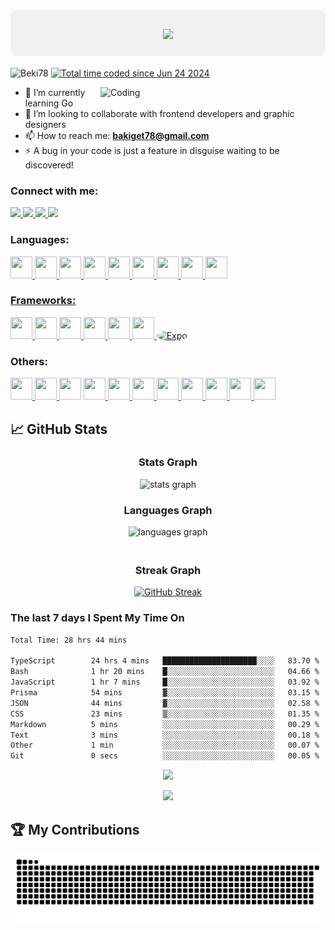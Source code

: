 <h1 align="center" style="background-color: #f0f0f0; padding: 20px; border-radius: 10px;">
  <img src="https://readme-typing-svg.herokuapp.com/?font=Righteous&size=35&center=true&vCenter=true&width=500&height=70&duration=4000&lines=Hi+There!+👋;+I'm+Bereket+Getachew!;" />
</h1>



<p align="left">
  <img src="https://komarev.com/ghpvc/?username=Beki78&label=Profile%20views&color=0e75b6&style=flat" alt="Beki78" />
  <a href="https://wakatime.com/@73b5c582-d566-4060-9eff-4bc19732a7da">
    <img src="https://wakatime.com/badge/user/73b5c582-d566-4060-9eff-4bc19732a7da.svg" alt="Total time coded since Jun 24 2024" />
  </a>
</p>

<img align="right" alt="Coding" width="360" src="https://media.giphy.com/media/QDjpIL6oNCVZ4qzGs7/giphy.gif?cid=790b761196pgigehc79113xnw0konq6xbwtrxpcpk3zhj510&ep=v1_gifs_search&rid=giphy.gif&ct=g" />



- 🌱 I’m currently learning Go
- 👯 I’m looking to collaborate with frontend developers and graphic designers
- 📫 How to reach me: **bakiget78@gmail.com**
- ⚡ A bug in your code is just a feature in disguise waiting to be discovered!

<h3 align="left">Connect with me:</h3>

<p align="left">
  <a href="mailto:bakiget78@gmail.com">
  <img src="https://img.shields.io/badge/Gmail-333333?style=for-the-badge&logo=gmail&logoColor=red" />
</a>

  <a href="https://www.linkedin.com/in/bereketgetachew/" target="_blank">
    <img src="https://img.shields.io/badge/LinkedIn-0077B5?style=for-the-badge&logo=linkedin&logoColor=white" target="_blank" />
  </a>
  <a href="https://bereketgetachew.netlify.app/" target="_blank">
     <img src="https://img.shields.io/badge/Portfolio-FF5722?style=for-the-badge&logo=todoist&logoColor=white" target="_blank" /> <!-- sqlite, safari, google-chrome are other good icon options -->
  </a>
  <a href="https://leetcode.com/u/BereketGetachew/">
  <img src="https://img.shields.io/badge/LeetCode-333333?style=for-the-badge&logo=leetcode&logoColor=green" />
</a>

</p>

<h3 align="left">Languages:</h3>
<p align="left">
  <a href="https://skillicons.dev">
    <img src="https://skillicons.dev/icons?i=html" height="35" width="35" />
  </a>
  <a href="https://skillicons.dev">
    <img src="https://skillicons.dev/icons?i=css" height="35" width="35" />
  </a>
  <a href="https://skillicons.dev">
    <img src="https://skillicons.dev/icons?i=js" height="35" width="35" />
  </a>
  <a href="https://skillicons.dev">
    <img src="https://skillicons.dev/icons?i=typescript" height="35" width="35" />
  </a>
  <a href="https://skillicons.dev">
    <img src="https://skillicons.dev/icons?i=python" height="35" width="35" />
  </a>
   <a href="https://skillicons.dev">
    <img src="https://skillicons.dev/icons?i=mongodb" height="35" width="35" />
  </a>
  <a href="https://skillicons.dev">
    <img src="https://skillicons.dev/icons?i=mysql" height="35" width="35" />
  </a>
  <a href="https://skillicons.dev">
    <img src="https://skillicons.dev/icons?i=nodejs" height="35" width="35" />
  </a>
  <a href="https://skillicons.dev">
    <img src="https://skillicons.dev/icons?i=cs" height="35" width="35" />
  </a>
  <a href="https://skillicons.dev">
</p>

<h3 align="left">Frameworks:</h3>
<p align="left">
  
  <a href="https://skillicons.dev">
    <img src="https://skillicons.dev/icons?i=react" height="35" width="35" />
  </a>
  <a href="https://skillicons.dev">
    <img src="https://skillicons.dev/icons?i=nextjs" height="35" width="35" />
  </a>
  <a href="https://skillicons.dev">
    <img src="https://skillicons.dev/icons?i=django" height="35" width="35" />
  </a>
  <a href="https://skillicons.dev">
    <img src="https://skillicons.dev/icons?i=express" height="35" width="35" />
  </a>
  <a href="https://skillicons.dev">
    <img src="https://skillicons.dev/icons?i=emotion" height="35" width="35" />
  </a>
  <a href="https://skillicons.dev">
    <img src="https://skillicons.dev/icons?i=tailwind" height="35" width="35" />
  </a>
  <a href="https://expo.dev/">
  <img src="https://avatars.githubusercontent.com/u/62702930?s=280&v=4" height="35" width="35" style="border-radius: 50%;" alt="Expo" />
</a>
</p>

<h3 align="left">Others:</h3>
<p align="left">
  <a href="https://skillicons.dev">
    <img src="https://skillicons.dev/icons?i=appwrite" height="35" width="35" />
  </a>
  <a href="https://skillicons.dev">
    <img src="https://skillicons.dev/icons?i=firebase" height="35" width="35" />
  </a>
    <img src="https://skillicons.dev/icons?i=figma" height="35" width="35" />
  </a>
  <a href="https://skillicons.dev">
    <img src="https://skillicons.dev/icons?i=vscode" height="35" width="35" />
  </a>
  <a href="https://skillicons.dev">
    <img src="https://skillicons.dev/icons?i=androidstudio" height="35" width="35" />
  </a>
  <a href="https://skillicons.dev">
    <img src="https://skillicons.dev/icons?i=postman" height="35" width="35" />
  </a>
  <a href="https://skillicons.dev">
    <img src="https://skillicons.dev/icons?i=vite" height="35" width="35" />
  </a>
  <a href="https://skillicons.dev">
    <img src="https://skillicons.dev/icons?i=linux" height="35" width="35" />
  </a>
  <a href="https://skillicons.dev">
    <img src="https://skillicons.dev/icons?i=redux" height="35" width="35" />
  </a>
  <a href="https://skillicons.dev">
    <img src="https://skillicons.dev/icons?i=docker" height="35" width="35" />
  </a>
  <a href="https://skillicons.dev">
    <img src="https://skillicons.dev/icons?i=prisma" height="35" width="35" />
  </a>
 
</p>


## 📈 GitHub Stats

<div >
  <div style="text-align: center; flex: 1;">
    <h3>Stats Graph</h3>
    <img src="https://github-readme-stats.vercel.app/api?username=Beki78&hide_title=false&hide_rank=false&show_icons=true&include_all_commits=true&count_private=true&disable_animations=false&theme=highcontrast&locale=en&hide_border=false&PAT_1" height="180" alt="stats graph"/>
  </div>

  <div style="text-align: center; flex: 1;">
    <h3>Languages Graph</h3>
    <img src="https://github-readme-stats.vercel.app/api/top-langs?username=Beki78&locale=en&hide_title=false&layout=compact&card_width=320&langs_count=8&theme=highcontrast&hide_border=false" height="180" alt="languages graph"/>
  </div>
</div>

<div style="display: flex; justify-content: center; margin-top: 20px;">
  <div style="text-align: center;">
    <h3>Streak Graph</h3>
    <a href="https://git.io/streak-stats"><img src="https://gitstreak.vercel.app?user=Beki78&theme=highcontrast" alt="GitHub Streak" /></a>
  </div>
</div>
<h3>The last 7 days I Spent My Time On</h3>
<!--START_SECTION:waka-->

```txt
Total Time: 28 hrs 44 mins

TypeScript        24 hrs 4 mins   █████████████████████░░░░   83.70 %
Bash              1 hr 20 mins    █░░░░░░░░░░░░░░░░░░░░░░░░   04.66 %
JavaScript        1 hr 7 mins     █░░░░░░░░░░░░░░░░░░░░░░░░   03.92 %
Prisma            54 mins         ▓░░░░░░░░░░░░░░░░░░░░░░░░   03.15 %
JSON              44 mins         ▓░░░░░░░░░░░░░░░░░░░░░░░░   02.58 %
CSS               23 mins         ▒░░░░░░░░░░░░░░░░░░░░░░░░   01.35 %
Markdown          5 mins          ░░░░░░░░░░░░░░░░░░░░░░░░░   00.29 %
Text              3 mins          ░░░░░░░░░░░░░░░░░░░░░░░░░   00.18 %
Other             1 min           ░░░░░░░░░░░░░░░░░░░░░░░░░   00.07 %
Git               0 secs          ░░░░░░░░░░░░░░░░░░░░░░░░░   00.05 %
```

<!--END_SECTION:waka-->
<p align="center">
  <img src="https://spotify-recently-played-readme.vercel.app/api?user=31oh7di2dlndu7p47wgufnic65gq&count=5">
</p>

<p align="center" >

  <img src="https://capsule-render.vercel.app/api?type=waving&color=gradient&height=60&section=footer"/>
</p>

## 🏆 My Contributions

<img alt="snake gif dark" src="https://raw.githubusercontent.com/Beki78/Beki78/output/github-contribution-grid-snake-dark.svg" />





